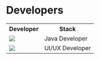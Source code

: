# Developers
<table>
  <tr>
    <th>Developer</th>
    <th>Stack</th>
  </tr>
  <tr>
    <td><a href="https://github.com/shuoros"><img src="https://badgify.thex.solutions/api/badge/profile?id=shuoros&color=orange"/></a></td>
    <td>Java Developer</td>
  </tr>
  <tr>
    <td><a href="https://github.com/sarahrajabi"><img src="https://badgify.thex.solutions/api/badge/profile?id=sarahrajabi&color=purple"/></a></td>
    <td>UI/UX Developer</td>
  </tr>
</table>
